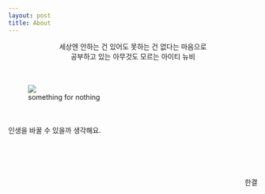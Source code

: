 ```yaml
---
layout: post
title: About
---
```

  
  <center>세상엔 안하는 건 있어도 못하는 건 없다는 마음으로</center>    
  <center>공부하고 있는 아무것도 모르는 아이티 뉴비</center>  
  <br>
  <br>
<figure>
  <img src="https://user-images.githubusercontent.com/69098825/89725921-ff606380-da4f-11ea-8b0d-180461203489.JPG" />
  <figcaption>
    something for nothing
  </figcaption>
</figure>
  <br>
  <br>
인생을 바꿀 수 있을까 생각해요.
  <br> 
  <br>
  <br>
  <br>
  <br>
  <br>
  <div style="text-align: right"> 한결 </div>
  <br>
  <br>
